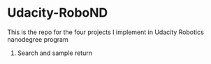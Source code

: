 # Udacity-RoboND

This is the repo for the four projects I implement in Udacity Robotics nanodegree program
1. Search and sample return
